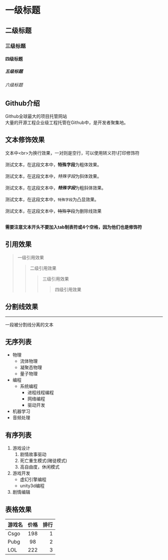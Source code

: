 # 一级标题
## 二级标题
### 三级标题
#### 四级标题
##### 五级标题
###### 六级标题

## Github介绍
 
  Github全球最大的项目托管网站<br>大量的开源工程企业级工程托管在Github中，是开发者聚集地。



## 文本修饰效果

 文本中\<br\>为换行效果，一对则是空行，可以使用转义符\\打印修饰符<br><br>
 测试文本，在这段文本中，**特殊字段**为粗体效果。<br><br>
 测试文本，在这段文本中，*特殊字段*为斜体效果。<br><br>
 测试文本，在这段文本中，***特殊字段***为粗斜体效果。<br><br>
 测试文本，在这段文本中，`特殊字段`为凸显效果。<br><br>
 测试文本，在这段文本中，~~特殊字段~~为删除线效果<br><br>

 **需要注意文本开头不要加入tab制表符或4个空格，因为他们也是修饰符**


## 引用效果

> 一级引用效果
>> 二级引用效果
>>> 三级引用效果
>>>> 四级引用效果

## 分割线效果

---
  一段被分割线分离的文本


## 无序列表

* 物理
  * 流体物理
  * 凝聚态物理
  * 量子物理
* 编程
  * 系统编程
    * 进程线程编程
    * 网络编程
    * 驱动开发
* 机器学习
* 音频处理


## 有序列表

1. 游戏设计
   1. 剧情故事驱动
   2. 死亡重生模式(赌徒模式)
   3. 高自由度，休闲模式
2. 游戏开发
   * 虚幻引擎编程
   * unity3d编程
3. 剧情编辑


## 表格效果

游戏名|价格|排行
--|:--:|--:
Csgo|198|1
Pubg|98|2
LOL|222|3






